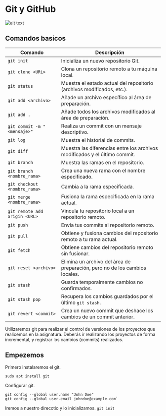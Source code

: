 # Git y GitHub
   
   ![alt text](https://live.staticflickr.com/65535/40666021673_fb324524ec_b.jpg)
   
   ## Comandos basicos
   
   | Comando                               | Descripción                                                     |
|---------------------------------------|-----------------------------------------------------------------|
| `git init`                            | Inicializa un nuevo repositorio Git.                           |
| `git clone <URL>`                    | Clona un repositorio remoto a tu máquina local.               |
| `git status`                          | Muestra el estado actual del repositorio (archivos modificados, etc.). |
| `git add <archivo>`                  | Añade un archivo específico al área de preparación.            |
| `git add .`                           | Añade todos los archivos modificados al área de preparación.   |
| `git commit -m "<mensaje>"`          | Realiza un commit con un mensaje descriptivo.                  |
| `git log`                             | Muestra el historial de commits.                               |
| `git diff`                           | Muestra las diferencias entre los archivos modificados y el último commit. |
| `git branch`                          | Muestra las ramas en el repositorio.                           |
| `git branch <nombre_rama>`           | Crea una nueva rama con el nombre especificado.                |
| `git checkout <nombre_rama>`         | Cambia a la rama especificada.                                 |
| `git merge <nombre_rama>`            | Fusiona la rama especificada en la rama actual.               |
| `git remote add origin <URL>`        | Vincula tu repositorio local a un repositorio remoto.          |
| `git push`                            | Envía tus commits al repositorio remoto.                       |
| `git pull`                            | Obtiene y fusiona cambios del repositorio remoto a tu rama actual. |
| `git fetch`                           | Obtiene cambios del repositorio remoto sin fusionar.           |
| `git reset <archivo>`                | Elimina un archivo del área de preparación, pero no de los cambios locales. |
| `git stash`                           | Guarda temporalmente cambios no confirmados.                   |
| `git stash pop`                       | Recupera los cambios guardados por el último `git stash`.      |
| `git revert <commit>`                 | Crea un nuevo commit que deshace los cambios de un commit anterior. |

   
   Utilizaremos git para realizar el control de versiones de los proyectos que realicemos en la asignatura. Deberás ir realizando los proyectos de forma incremental, y registrar los cambios (commits) realizados.
   
   ## Empezemos
   Primero instalaremos el git.
   
   `sudo apt install git`
   
   Configurar git.
   ```
   git config --global user.name "John Doe"
   git config --global user.email johndoe@example.com`
   ```
   Iremos a nuestro direcotio y lo inicializamos.
   `git init`
